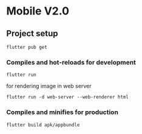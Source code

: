 # Mobile V2.0

## Project setup
```
flutter pub get
```

### Compiles and hot-reloads for development
```
flutter run
```

for rendering image in web server

```
flutter run -d web-server --web-renderer html
```

### Compiles and minifies for production
```
flutter build apk/appbundle
```